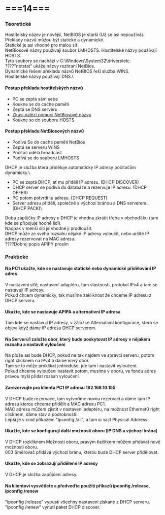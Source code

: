 # ===14===
### Teoretické
Hostitelský název je novější, NetBIOS je starší (Už se asi nepoužívá).\
Překlady názvů můžou být statické a dynamické.\
Statické je asi vhodné pro malou síť.\
NetBiosové názvy používají soubor LMHOSTS. Hostitelské názvy používají HOSTS.\
Tyto soubory se nachází v C:\Windows\System32\drivers\etc.\
????"nbtstat" ukáže názvy rozhraní NetBios.\
Dynamické řešení překladu názvů NetBIOS řeší služba WINS.\
Hostitelské názvy používají DNS.\

#### Postup překladu hostitelských názvů
* PC se zeptá sám sebe
* Koukne se do cache paměti
* Zeptá se DNS serveru
* [Zkusí nalézt pomocí NetBiosové názvu](#postup-překladu-netbiosových-názvů)
* Koukne so do souboru HOSTS

#### Postup překladu NetBiosových názvů
* Podívá Se do cache paměti NetBios
* Zeptá se serveru WINS
* Počítač udělá broadcast
* Podívá se do souboru LMHOSTS

DHCP je služba která přiděluje automaticky IP adresy počítačům dynamicky.\
* PC se zeptá DHCP, ať mu přidělí IP adresu. (DHCP DISCOVER)
* DHCP server se podívá do databáze a rezervuje IP adresu. (DHCP OFFER)
* PC potom potvrdí tu adresu. (DHCP REQUEST)
* Server adresu přidělí, společně s výchozí bránou a DNS serverem. (DHCP PACK)\

Doba zápůjčky IP adresy u DHCP je vhodna zkrátit třeba v obchoďáku (tam kde se připojuje hodně lidí).\
Naopak v menší síti je vhodné ji prodloužit.\
DHCP může ze svého rozsahu nějaké IP adresy vyloučit, nebo určité IP adresy rezervovat na MAC adresu.\
????Dobrej popis APIPY prosím

### Praktické
#### Na PC1 ukažte, kde se nastavuje statické nebo dynamické přidělování IP adres
V nastavení síťě, nastavení adaptéru, tam vlastnosti, protokol IPv4 a tam se nastavují IP adresy.\
Pokud chcem dynamicky, tak musíme zakliknout že chceme IP adresu z DHCP serveru.

#### Ukažte, kde se nastavuje APIPA a alternativní IP adresa
Tam kde se nastavují IP adresy, v záložce Alternativní konfigurace, která se objeví když dáme IP adresu DHCP serverem.

#### Na Serveru1 založte obor, který bude poskytovat IP adresy v nějakém rozsahu a nastavit vyloučení
Na ploše asi bude DHCP, pokud ne tak najdem ve správci serveru, potom right clicknem na IPv4 a dáme nový obor.\
Tam se to může proklikat jednoduše, jde tam i nastavit vyloučení.\
Pokud chceme vyloučení nastavit potom, musíme v oboru, ve fondu adres pravou myší přidat rozsah vyloučení.

#### Zarezervujte pro klienta PC1 IP adresu 192.168.10.155
V DHCP bude rezervace, tam vytvoříme novou rezervaci a dáme tam IP adresu kterou chceme přidělit a MAC adresu PC1.\
MAC adresu můžem zjistit v nastavení adaptéru, na možnost Ethernet0 right clicknem, dáme stav a podrobnosti.\
Lepší je v cmd příkazem "ipconfig /all", a tam si najít Physical Address.

#### Ukažte, kde se konfigurují další možnosti oboru (IP DNS a výchozí brána)
V DHCP rozkliknem Možnosti oboru, pravým tlačítkem můžem přidávat nové možnosti oboru.\
003 Směrovač přidává výchozí bránu, kterou bude DHCP server přidělovat.

#### Ukažte, kde se zobrazují přidělené IP adresy
V DHCP je složka zapůjčení adresy.

#### Na klientovi vysvětlete a předveďte použití příkazů ipconfig /release, ipconfig /renew
"ipconfig /release" vypustí všechny nastavení získané z DHCP serveru.\
"ipconfig /renew" vynutí paket DHCP discover.
